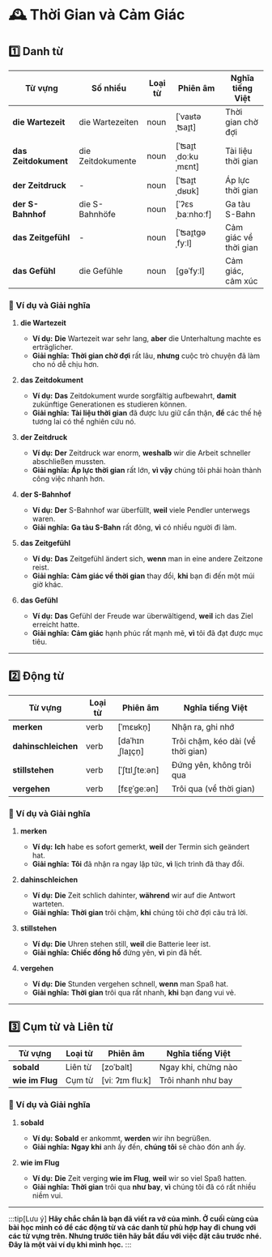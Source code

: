 # **🕰️ Thời Gian và Cảm Giác**

## **1️⃣ Danh từ**

|**Từ vựng**|**Số nhiều**|**Loại từ**|**Phiên âm**|**Nghĩa tiếng Việt**|
|---|---|---|---|---|
|**die Wartezeit**|die Wartezeiten|noun|[ˈvaʁtəˌʦaɪ̯t]|Thời gian chờ đợi|
|**das Zeitdokument**|die Zeitdokumente|noun|[ˈʦaɪ̯tˌdoːkuˌmɛnt]|Tài liệu thời gian|
|**der Zeitdruck**|-|noun|[ˈʦaɪ̯tˌdʁʊk]|Áp lực thời gian|
|**der S-Bahnhof**|die S-Bahnhöfe|noun|[ˈʔɛsˌbaːnhoːf]|Ga tàu S-Bahn|
|**das Zeitgefühl**|-|noun|[ˈʦaɪ̯tɡəˌfyːl]|Cảm giác về thời gian|
|**das Gefühl**|die Gefühle|noun|[ɡəˈfyːl]|Cảm giác, cảm xúc|

### **📌 Ví dụ và Giải nghĩa**

1. **die Wartezeit**
    
    - **Ví dụ:** **Die** Wartezeit war sehr lang, **aber** die Unterhaltung machte es erträglicher.
    - **Giải nghĩa:** **Thời gian chờ đợi** rất lâu, **nhưng** cuộc trò chuyện đã làm cho nó dễ chịu hơn.
2. **das Zeitdokument**
    
    - **Ví dụ:** **Das** Zeitdokument wurde sorgfältig aufbewahrt, **damit** zukünftige Generationen es studieren können.
    - **Giải nghĩa:** **Tài liệu thời gian** đã được lưu giữ cẩn thận, **để** các thế hệ tương lai có thể nghiên cứu nó.
3. **der Zeitdruck**
    
    - **Ví dụ:** **Der** Zeitdruck war enorm, **weshalb** wir die Arbeit schneller abschließen mussten.
    - **Giải nghĩa:** **Áp lực thời gian** rất lớn, **vì vậy** chúng tôi phải hoàn thành công việc nhanh hơn.
4. **der S-Bahnhof**
    
    - **Ví dụ:** **Der** S-Bahnhof war überfüllt, **weil** viele Pendler unterwegs waren.
    - **Giải nghĩa:** **Ga tàu S-Bahn** rất đông, **vì** có nhiều người đi làm.
5. **das Zeitgefühl**
    
    - **Ví dụ:** **Das** Zeitgefühl ändert sich, **wenn** man in eine andere Zeitzone reist.
    - **Giải nghĩa:** **Cảm giác về thời gian** thay đổi, **khi** bạn đi đến một múi giờ khác.
6. **das Gefühl**
    
    - **Ví dụ:** **Das** Gefühl der Freude war überwältigend, **weil** ich das Ziel erreicht hatte.
    - **Giải nghĩa:** **Cảm giác** hạnh phúc rất mạnh mẽ, **vì** tôi đã đạt được mục tiêu.

---

## **2️⃣ Động từ**

|**Từ vựng**|**Loại từ**|**Phiên âm**|**Nghĩa tiếng Việt**|
|---|---|---|---|
|**merken**|verb|[ˈmɛʁkn̩]|Nhận ra, ghi nhớ|
|**dahinschleichen**|verb|[daˈhɪnˌʃlaɪ̯çn̩]|Trôi chậm, kéo dài (về thời gian)|
|**stillstehen**|verb|[ˈʃtɪlˌʃteːən]|Đứng yên, không trôi qua|
|**vergehen**|verb|[fɛɐ̯ˈɡeːən]|Trôi qua (về thời gian)|

### **📌 Ví dụ và Giải nghĩa**

1. **merken**
    
    - **Ví dụ:** **Ich** habe es sofort gemerkt, **weil** der Termin sich geändert hat.
    - **Giải nghĩa:** **Tôi** đã nhận ra ngay lập tức, **vì** lịch trình đã thay đổi.
2. **dahinschleichen**
    
    - **Ví dụ:** **Die** Zeit schlich dahinter, **während** wir auf die Antwort warteten.
    - **Giải nghĩa:** **Thời gian** trôi chậm, **khi** chúng tôi chờ đợi câu trả lời.
3. **stillstehen**
    
    - **Ví dụ:** **Die** Uhren stehen still, **weil** die Batterie leer ist.
    - **Giải nghĩa:** **Chiếc đồng hồ** đứng yên, **vì** pin đã hết.
4. **vergehen**
    
    - **Ví dụ:** **Die** Stunden vergehen schnell, **wenn** man Spaß hat.
    - **Giải nghĩa:** **Thời gian** trôi qua rất nhanh, **khi** bạn đang vui vẻ.

---

## **3️⃣ Cụm từ và Liên từ**

|**Từ vựng**|**Loại từ**|**Phiên âm**|**Nghĩa tiếng Việt**|
|---|---|---|---|
|**sobald**|Liên từ|[zoˈbalt]|Ngay khi, chừng nào|
|**wie im Flug**|Cụm từ|[viː ʔɪm fluːk]|Trôi nhanh như bay|

### **📌 Ví dụ và Giải nghĩa**

1. **sobald**
    
    - **Ví dụ:** **Sobald** er ankommt, **werden** wir ihn begrüßen.
    - **Giải nghĩa:** **Ngay khi** anh ấy đến, **chúng tôi** sẽ chào đón anh ấy.
2. **wie im Flug**
    
    - **Ví dụ:** **Die** Zeit verging **wie im Flug**, **weil** wir so viel Spaß hatten.
    - **Giải nghĩa:** **Thời gian** trôi qua **như bay**, **vì** chúng tôi đã có rất nhiều niềm vui.



---
:::tip[Lưu ý]
**Hãy chắc chắn là bạn đã viết ra vở của mình. Ở cuối cùng của bài học mình có để các động từ và các danh từ phù hợp hay đi chung với các từ vựng trên. Nhưng trước tiên hãy bắt đầu với việc đặt câu trước nhé. Đây là một vài ví dụ khi mình học.**
:::